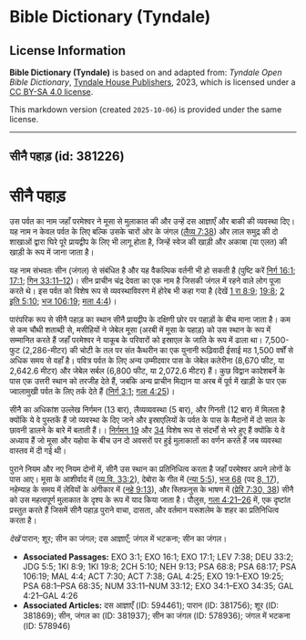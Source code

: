 # Bible Dictionary (Tyndale)

## License Information

**Bible Dictionary (Tyndale)** is based on and adapted from: _Tyndale Open Bible Dictionary_, [Tyndale House Publishers](https://tyndaleopenresources.com/), 2023, which is licensed under a [CC BY-SA 4.0 license](https://creativecommons.org/licenses/by-sa/4.0/legalcode.en).

This markdown version (created `2025-10-06`) is provided under the same license.



--------------------------------

## सीनै पहाड़ (id: 381226)

सीनै पहाड़
==========

उस पर्वत का नाम जहाँ परमेश्वर ने मूसा से मुलाकात की और उन्हें दस आज्ञाएँ और बाकी की व्यवस्था दिए। यह नाम न केवल पर्वत के लिए बल्कि उसके चारों ओर के जंगल ([लैव्य 7:38](https://ref.ly/Lev7:38)) और लाल समुद्र की दो शाखाओं द्वारा घिरे पूरे प्रायद्वीप के लिए भी लागू होता है, जिन्हें स्वेज की खाड़ी और अकाबा (या एलत) की खाड़ी के रूप में जाना जाता है।

यह नाम संभवतः सीन (जंगल) से संबंधित है और यह वैकल्पिक वर्तनी भी हो सकती है (पुष्टि करें [निर्ग 16:1](https://ref.ly/Exod16:1); [17:1](https://ref.ly/Exod17:1); [गिन 33:11–12](https://ref.ly/Num33:11-Num33:12))। सीन प्राचीन चंद्र देवता का एक नाम है जिसकी जंगल में रहने वाले लोग पूजा करते थे। इस पर्वत को विशेष रूप से व्यवस्थाविवरण में होरेब भी कहा गया है (देखें [1 रा 8:9](https://ref.ly/1Kgs8:9); [19:8](https://ref.ly/1Kgs19:8); [2 इति 5:10](https://ref.ly/2Chr5:10); [भज 106:19](https://ref.ly/Ps106:19); [मला 4:4](https://ref.ly/Mal4:4))।

पारंपरिक रूप से सीनै पहाड़ का स्थान सीनै प्रायद्वीप के दक्षिणी छोर पर पहाड़ों के बीच माना जाता है। कम से कम चौथी शताब्दी से, मसीहियों ने जेबेल मूसा (अरबी में मूसा के पहाड़) को उस स्थान के रूप में सम्मानित करते हैं जहाँ परमेश्वर ने याकूब के परिवारों को इस्राएल के जाति के रूप में ढाला था। 7,500\-फुट (2,286\-मीटर) की चोटी के तल पर संत कैथरीन का एक युनानी रूढ़िवादी ईसाई मठ 1,500 वर्षों से अधिक समय से वहाँ है। पवित्र पर्वत के लिए अन्य उम्मीदवार पास के जेबेल कतेरीना (8,670 फीट, या 2,642\.6 मीटर) और जेबेल सर्बल (6,800 फीट, या 2,072\.6 मीटर) हैं। कुछ विद्वान कादेशबर्ने के पास एक उत्तरी स्थान को तरजीह देते हैं, जबकि अन्य प्राचीन मिद्यान या अरब में पूर्व में खाड़ी के पार एक ज्वालामुखी पर्वत के लिए तर्क देते हैं ([निर्ग 3:1](https://ref.ly/Exod3:1); [गला 4:25](https://ref.ly/Gal4:25))।

सीनै का अधिकांश उल्लेख निर्गमन (13 बार), लैव्यव्यवस्था (5 बार), और गिनती (12 बार) में मिलता है क्योंकि ये वे पुस्तकें हैं जो व्यवस्था के दिए जाने और इस्राएलियों के पर्वत के पास के मैदानों में दो साल के छावनी डालने के बारे में बताती हैं।। [निर्गमन 19](https://ref.ly/Exod19:1-Exod19:25) और [34](https://ref.ly/Exod34:1-Exod34:35) विशेष रूप से संदर्भों से भरे हुए हैं क्योंकि ये वे अध्याय हैं जो मूसा और यहोवा के बीच उन दो अवसरों पर हुई मुलाकातों का वर्णन करते हैं जब व्यवस्था वास्तव में दी गई थी।

पुराने नियम और नए नियम दोनों में, सीनै उस स्थान का प्रतिनिधित्व करता है जहाँ परमेश्वर अपने लोगों के पास आए। मूसा के आशीर्वाद में ([व्य.वि. 33:2](https://ref.ly/Deut33:2)), देबोरा के गीत में ([न्या 5:5](https://ref.ly/Judg5:5)), [भज 68](https://ref.ly/Ps68:1-Ps68:35) (पद [8, 17](https://ref.ly/Ps68:8,Ps68:17)), नहेम्याह के समय में लेवियों के अंगीकार में ([नहे 9:13](https://ref.ly/Neh9:13)), और स्तिफनुस के भाषण में ([प्रेरि 7:30, 38](https://ref.ly/Acts7:30,Acts7:38)) सीनै को उस महत्वपूर्ण मुलाकात के दृश्य के रूप में याद किया जाता है। पौलुस, [गला 4:21–26](https://ref.ly/Gal4:21-Gal4:26) में, एक दृष्टांत प्रस्तुत करते हैं जिसमें सीनै पहाड़ पुराने वाचा, दासता, और वर्तमान यरूशलेम के शहर का प्रतिनिधित्व करता है। 

*देखें* पारान; शूर; सीन का जंगल; दस आज्ञाएँ; जंगल में भटकना; सीन का जंगल।

* **Associated Passages:** EXO 3:1; EXO 16:1; EXO 17:1; LEV 7:38; DEU 33:2; JDG 5:5; 1KI 8:9; 1KI 19:8; 2CH 5:10; NEH 9:13; PSA 68:8; PSA 68:17; PSA 106:19; MAL 4:4; ACT 7:30; ACT 7:38; GAL 4:25; EXO 19:1–EXO 19:25; PSA 68:1–PSA 68:35; NUM 33:11–NUM 33:12; EXO 34:1–EXO 34:35; GAL 4:21–GAL 4:26
* **Associated Articles:** दस आज्ञाएँ (ID: 594461); पारान (ID: 381756); शूर (ID: 381869); सीन, जंगल का (ID: 381937); सीन का जंगल  (ID: 578936); जंगल में भटकना (ID: 578946)

